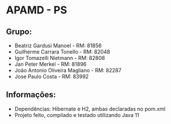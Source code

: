 # APAMD - PS

## Grupo:
- Beatriz Gardusi Manoel - RM: 81856
- Guilherme Carrara Tonello - RM: 82048
- Igor Tomazelli Nietmann - RM: 82808
- Jan Peter Merkel - RM: 81896
- João Antonio Oliveira Magliano - RM: 82287
- Jose Paulo Costa - RM: 83992

## Informações:
- Dependências: Hibernate e H2, ambas declaradas no pom.xml
- Projeto feito, compilado e testado utilizando Java 11
